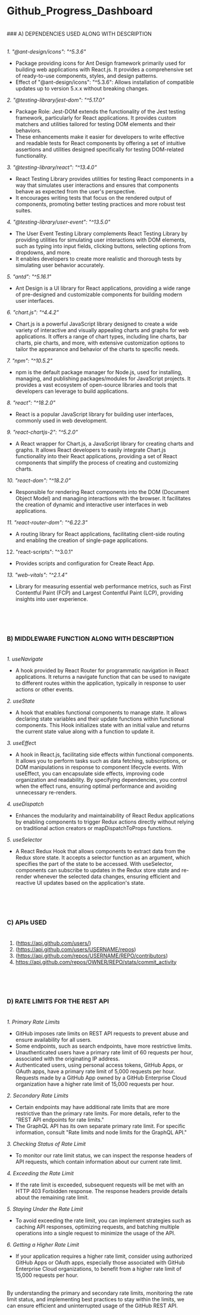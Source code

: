 # Github_Progress_Dashboard           
<br>
### A)	DEPENDENCIES USED ALONG WITH DESCRIPTION       <br><br>               

*1.	"@ant-design/icons": "^5.3.6"*
-	Package providing icons for Ant Design framework primarily used for building web applications with React.js. It provides a comprehensive set of ready-to-use components, styles, and design patterns.
-	Effect of "@ant-design/icons": "^5.3.6": Allows installation of compatible updates up to version 5.x.x without breaking changes.

*2.	"@testing-library/jest-dom": "^5.17.0"*
-	Package Role: Jest-DOM extends the functionality of the Jest testing framework, particularly for React applications. It provides custom matchers and utilities tailored for testing DOM elements and their behaviors. 
-	These enhancements make it easier for developers to write effective and readable tests for React components by offering a set of intuitive assertions and utilities designed specifically for testing DOM-related functionality.

*3.	"@testing-library/react": "^13.4.0"*
-	React Testing Library provides utilities for testing React components in a way that simulates user interactions and ensures that components behave as expected from the user's perspective.
-	It encourages writing tests that focus on the rendered output of components, promoting better testing practices and more robust test suites.

*4.	"@testing-library/user-event": "^13.5.0"*
-	The User Event Testing Library complements React Testing Library by providing utilities for simulating user interactions with DOM elements, such as typing into input fields, clicking buttons, selecting options from dropdowns, and more.
-	It enables developers to create more realistic and thorough tests by simulating user behavior accurately.

*5.	"antd": "^5.16.1"*
-	Ant Design is a UI library for React applications, providing a wide range of pre-designed and customizable components for building modern user interfaces.

*6.	"chart.js": "^4.4.2"*
-	Chart.js is a powerful JavaScript library designed to create a wide variety of interactive and visually appealing charts and graphs for web applications. It offers a range of chart types, including line charts, bar charts, pie charts, and more, with extensive customization options to tailor the appearance and behavior of the charts to specific needs.

*7.	"npm": "^10.5.2"*
-	npm is the default package manager for Node.js, used for installing, managing, and publishing packages/modules for JavaScript projects. It provides a vast ecosystem of open-source libraries and tools that developers can leverage to build applications.

*8.	"react": "^18.2.0"*
-	React is a popular JavaScript library for building user interfaces, commonly used in web development.

*9.	"react-chartjs-2": "^5.2.0"*
-	A React wrapper for Chart.js, a JavaScript library for creating charts and graphs. It allows React developers to easily integrate Chart.js functionality into their React applications, providing a set of React components that simplify the process of creating and customizing charts.

*10.	 "react-dom": "^18.2.0"*
-	Responsible for rendering React components into the DOM (Document Object Model) and managing interactions with the browser. It facilitates the creation of dynamic and interactive user interfaces in web applications.

*11.	 "react-router-dom": "^6.22.3"*
-	A routing library for React applications, facilitating client-side routing and enabling the creation of single-page applications.

12.	 "react-scripts": "^3.0.1"
-	Provides scripts and configuration for Create React App.

*13.	 "web-vitals": "^2.1.4"*
-	Library for measuring essential web performance metrics, such as First Contentful Paint (FCP) and Largest Contentful Paint (LCP), providing insights into user experience.


<br><br><br>




### B)	MIDDLEWARE FUNCTION ALONG WITH DESCRIPTION<br><br>

*1.	useNavigate*
-	A hook provided by React Router for programmatic navigation in React applications. It returns a navigate function that can be used to navigate to different routes within the application, typically in response to user actions or other events.

*2.	useState*
-	A hook that enables functional components to manage state. It allows declaring state variables and their update functions within functional components. This Hook initializes state with an initial value and returns the current state value along with a function to update it. 

*3.	useEffec*t
-	A hook in React.js, facilitating side effects within functional components. It allows you to perform tasks such as data fetching, subscriptions, or DOM manipulations in response to component lifecycle events. With useEffect, you can encapsulate side effects, improving code organization and readability. By specifying dependencies, you control when the effect runs, ensuring optimal performance and avoiding unnecessary re-renders.

*4.	useDispatch*
-	Enhances the modularity and maintainability of React Redux applications by enabling components to trigger Redux actions directly without relying on traditional action creators or mapDispatchToProps functions.

*5.	useSelector*
-	A React Redux Hook that allows components to extract data from the Redux store state. It accepts a selector function as an argument, which specifies the part of the state to be accessed. With useSelector, components can subscribe to updates in the Redux store state and re-render whenever the selected data changes, ensuring efficient and reactive UI updates based on the application's state.


<br><br><br>




### C) APIs USED<br><br>

1. (https://api.github.com/users/)
2. (https://api.github.com/users/USERNAME/repos)
3. (https://api.github.com/repos/USERNAME/REPO/contributors)
4. https://api.github.com/repos/OWNER/REPO/stats/commit_activity
<br><br><br>
<br>


### D)	RATE LIMITS FOR THE REST API<br><br>

*1.	Primary Rate Limits*
-	GitHub imposes rate limits on REST API requests to prevent abuse and ensure availability for all users.
-	Some endpoints, such as search endpoints, have more restrictive limits.
-	Unauthenticated users have a primary rate limit of 60 requests per hour, associated with the originating IP address.
-	Authenticated users, using personal access tokens, GitHub Apps, or OAuth apps, have a primary rate limit of 5,000 requests per hour. Requests made by a GitHub App owned by a GitHub Enterprise Cloud organization have a higher rate limit of 15,000 requests per hour.

*2.	Secondary Rate Limits*
-	Certain endpoints may have additional rate limits that are more restrictive than the primary rate limits. For more details, refer to the "REST API endpoints for rate limits."
-	The GraphQL API has its own separate primary rate limit. For specific information, consult "Rate limits and node limits for the GraphQL API."

*3.	Checking Status of Rate Limit*
-	To monitor our rate limit status, we can inspect the response headers of API requests, which contain information about our current rate limit.

*4.	Exceeding the Rate Limit*
-	If the rate limit is exceeded, subsequent requests will be met with an HTTP 403 Forbidden response. The response headers provide details about the remaining rate limit.

*5.	Staying Under the Rate Limit*
-	To avoid exceeding the rate limit, you can implement strategies such as caching API responses, optimizing requests, and batching multiple operations into a single request to minimize the usage of the API.

*6.	Getting a Higher Rate Limit*
-	If your application requires a higher rate limit, consider using authorized GitHub Apps or OAuth apps, especially those associated with GitHub Enterprise Cloud organizations, to benefit from a higher rate limit of 15,000 requests per hour.
<br><br>

By understanding the primary and secondary rate limits, monitoring the rate limit status, and implementing best practices to stay within the limits, we can ensure efficient and uninterrupted usage of the GitHub REST API.
